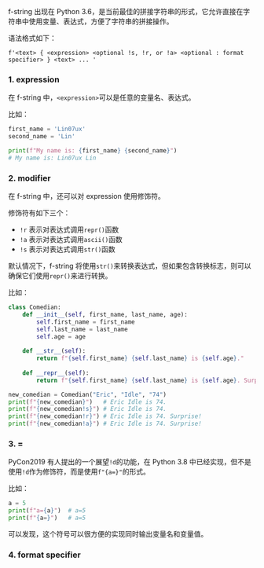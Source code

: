 f-string 出现在 Python 3.6，是当前最佳的拼接字符串的形式，它允许直接在字符串中使用变量、表达式，方便了字符串的拼接操作。

语法格式如下：

```
f'<text> { <expression> <optional !s, !r, or !a> <optional : format specifier> } <text> ... '
```

### 1. expression

在 f-string 中，`<expression>`可以是任意的变量名、表达式。

比如：

```Python
first_name = 'Lin07ux'
second_name = 'Lin'

print(f"My name is: {first_name} {second_name}")
# My name is: Lin07ux Lin
```

### 2. modifier

在 f-string 中，还可以对 expression 使用修饰符。

修饰符有如下三个：

* `!r` 表示对表达式调用`repr()`函数
* `!a` 表示对表达式调用`ascii()`函数
* `!s` 表示对表达式调用`str()`函数

默认情况下，f-string 将使用`str()`来转换表达式，但如果包含转换标志，则可以确保它们使用`repr()`来进行转换。

比如：

```Python
class Comedian:
    def __init__(self, first_name, last_name, age):
        self.first_name = first_name
        self.last_name = last_name
        self.age = age
        
    def __str__(self):
        return f"{self.first_name} {self.last_name} is {self.age}."
    
    def __repr__(self):
        return f"{self.first_name} {self.last_name} is {self.age}. Surprise!"

new_comedian = Comedian("Eric", "Idle", "74")
print(f"{new_comedian}")   # Eric Idle is 74.
print(f"{new_comedian!s}") # Eric Idle is 74.
print(f"{new_comedian!r}") # Eric Idle is 74. Surprise!
print(f"{new_comedian!a}") # Eric Idle is 74. Surprise!
```

### 3. =

PyCon2019 有人提出的一个展望`!d`的功能，在 Python 3.8 中已经实现，但不是使用`!d`作为修饰符，而是使用`f"{a=}"`的形式。

比如：

```Python
a = 5
print(f"a={a}")  # a=5
print(f"{a=}")   # a=5
```

可以发现，这个符号可以很方便的实现同时输出变量名和变量值。

### 4. format specifier


